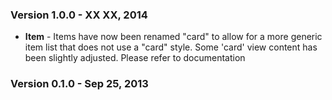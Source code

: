 ### Version 1.0.0 - XX XX, 2014

- **Item** - Items have now been renamed "card" to allow for a more generic item list that does not use a "card" style. Some 'card' view content has been slightly adjusted. Please refer to documentation

### Version 0.1.0 - Sep 25, 2013